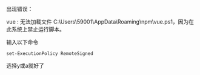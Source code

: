 出现错误：

vue : 无法加载文件 C:\Users\59001\AppData\Roaming\npm\vue.ps1，因为在此系统上禁止运行脚本。

输入以下命令

```shell
set-ExecutionPolicy RemoteSigned  
```

选择y或a就好了

